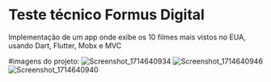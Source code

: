 # Teste técnico Formus Digital

Implementação de um app onde exibe os 10 filmes mais vistos no EUA, usando Dart, Flutter, Mobx e MVC

#imagens do projeto:
![Screenshot_1714640934](https://github.com/llimamoura/FormusCine/assets/81448870/abb3093c-00a1-455f-b30d-d8700a93f0be)
![Screenshot_1714640946](https://github.com/llimamoura/FormusCine/assets/81448870/1e270763-8f04-4ca2-bb44-8ec8aaf02af8)
![Screenshot_1714640940](https://github.com/llimamoura/FormusCine/assets/81448870/3fba9a39-8c1c-44b2-af09-5d51b82c7353)
